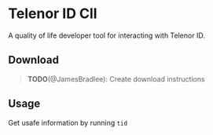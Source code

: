 # Telenor ID ClI

A quality of life developer tool for interacting with Telenor ID.

## Download

> **TODO**(@JamesBradlee): Create download instructions

## Usage

Get usafe information by running `tid`
